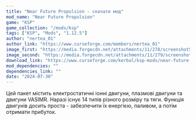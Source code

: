 ```yaml
---
title: "Near Future Propulsion - скачати мод"
mod_name: "Near Future Propulsion"
game: "KSP"
game_collection: "/mods/ksp"
tags: ["KSP", "Mods", "1.12.5"]
author: "nertea_01"
author_link: "https://www.curseforge.com/members/nertea_01"
image_first: "https://media.forgecdn.net/attachments/11/278/screenshot54.png"
image_second: "https://media.forgecdn.net/attachments/11/279/screenshot62.png"
download_link: "https://www.curseforge.com/kerbal/ksp-mods/near-future-propulsion/files/all?page=1&amp;pageSize=20"
mod_dependencies: ""
dependencies_link: ""
date: "2024-07-30"
---
```


Цей пакет містить електростатичні іонні двигуни, плазмові двигуни та двигуни VASIMR. Наразі існує 14 типів різного розміру та тяги. Функція двигунів досить проста - забезпечити їх енергією, паливом, а потім отримати прибуток.